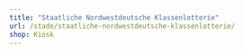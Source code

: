 ```yaml
---
title: "Staatliche Nordwestdeutsche Klassenlotterie"
url: /stade/staatliche-nordwestdeutsche-klassenlotterie/
shop: Kiosk
---
```

